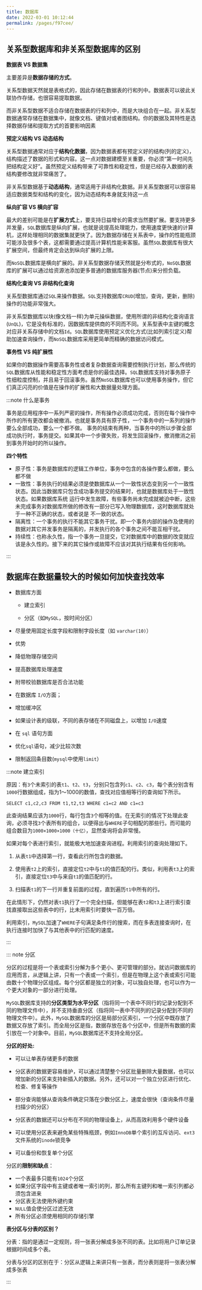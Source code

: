 ```yaml
---
title: 数据库
date: 2022-03-01 10:12:44
permalink: /pages/f97cee/
---
```


## 关系型数据库和非关系型数据库的区别

**数据表 VS 数据集**

主要差异是**数据存储的方式**。

关系型数据天然就是表格式的，因此存储在数据表的行和列中。数据表可以彼此关联协作存储，也很容易提取数据。

而非关系型数据不适合存储在数据表的行和列中，而是大块组合在一起。非关系型数据通常存储在数据集中，就像文档、键值对或者图结构。你的数据及其特性是选择数据存储和提取方式的首要影响因素



**预定义结构 VS 动态结构**

关系型数据通常对应于**结构化数据**，因为数据表都有预定义好的结构(列的定义)，结构描述了数据的形式和内容。这一点对数据建模至关重要，你必须“第一时间先把结构定义好”。虽然预定义结构带来了可靠性和稳定性，但是已经存入数据的表结构要修改就非常痛苦了。

非关系型数据基于**动态结构**，通常适用于非结构化数据。非关系型数据可以很容易适应数据类型和结构的变化，因为动态结构本身就支持这一点



**纵向扩容 VS 横向扩容**

最大的差别可能是在**扩展方式**上，要支持日益增长的需求当然要扩展。要支持更多并发量，`SQL`数据库是纵向扩展，也就是说提高处理能力，使用速度更快速的计算机，这样处理相同的数据集就更快了。因为数据存储在关系表中，操作的性能瓶颈可能涉及很多个表，这都需要通过提高计算机性能来客服。虽然`SQL`数据库有很大扩展空间，但最终肯定会达到纵向扩展的上限。

而`NoSQL`数据库是横向扩展的。非关系型数据存储天然就是分布式的，`NoSQL`数据库的扩展可以通过给资源池添加更多普通的数据库服务器(节点)来分担负载。



**结构化查询 VS 非结构化查询**

关系型数据库通过`SQL`来操作数据。`SQL`支持数据库`CRUD`(增加，查询，更新，删除)操作的功能非常强大。

非关系型数据库以块(像文档一样)为单元操纵数据，使用所谓的非结构化查询语言(`UnQL`)，它是没有标准的，因数据库提供商的不同而不同。关系型表中主键的概念对应非关系存储中的文档`Id`。`SQL`数据库使用预定义优化方式(比如列索引定义)帮助加速查询操作，而`NoSQL`数据库采用更简单而精确的数据访问模式。

**事务性 VS 纯扩展性**

如果你的数据操作需要高事务性或者复杂数据查询需要控制执行计划，那么传统的`SQL`数据库从性能和稳定性方面考虑是你的最佳选择。`SQL`数据库支持对事务原子性细粒度控制，并且易于回滚事务。虽然`NoSQL`数据库也可以使用事务操作，但它们真正闪亮的价值是在操作的扩展性和大数据量处理方面。

:::note 什么是事务

事务是应用程序中一系列严密的操作，所有操作必须成功完成，否则在每个操作中所作的所有更改都会被撤消。也就是事务具有原子性，一个事务中的一系列的操作要么全部成功，要么一个都不做。
事务的结束有两种，当事务中的所以步骤全部成功执行时，事务提交。如果其中一个步骤失败，将发生回滚操作，撤消撤消之前到事务开始时的所以操作。

**四个特性**

- 原子性：事务是数据库的逻辑工作单位，事务中包含的各操作要么都做，要么都不做
- 一致性：事务执行的结果必须是使数据库从一个一致性状态变到另一个一致性状态。因此当数据库只包含成功事务提交的结果时，也就是数据库处于一致性状态。如果数据库系统 运行中发生故障，有些事务尚未完成就被迫中断，这些未完成事务对数据库所做的修改有一部分已写入物理数据库，这时数据库就处于一种不正确的状态，或者说是 不一致的状态。
- 隔离性：一个事务的执行不能其它事务干扰。即一个事务内部的操作及使用的数据对其它并发事务是隔离的，并发执行的各个事务之间不能互相干扰。
- 持续性：也称永久性，指一个事务一旦提交，它对数据库中的数据的改变就应该是永久性的。接下来的其它操作或故障不应该对其执行结果有任何影响。

:::

## 数据库在数据量较大的时候如何加快查找效率

- 数据库方面

  - 建立索引

  - 分区（如`MySQL`，按时间分区）

-  尽量使用固定长度字段和限制字段长度（如 `varchar(10)`）
  - 优势
  - 降低物理存储空间
  -  提高数据库处理速度
  - 附带校验数据库是否合法功能

-  在数据库 `I/O`方面；
  - 增加缓冲区
  - 如果设计表的级联，不同的表存储在不同磁盘上，以增加 `I/O`速度

-  在 `sql` 语句方面
  - 优化`sql`语句，减少比较次数
  - 限制返回条目数(`mysql`中使用`limit`）

:::note 建立索引

原因：有`3`个未索引的表`t1`、`t2`、`t3`，分别只包含列`c1`、`c2`、`c3`，每个表分别含有`1000`行数据组成，指为1～1000的数值，查找对应值相等行的查询如下所示。

`SELECT c1,c2,c3 FROM t1,t2,t3 WHERE c1=c2 AND c1=c3`

  此查询结果应该为`1000`行，每行包含`3`个相等的值。在无索引的情况下处理此查询，必须寻找`3`个表所有的组合，以便得出与`WHERE`子句相配的那些行。而可能的组合数目为`1000×1000×1000（十亿）`，显然查询将会非常慢。

  如果对每个表进行索引，就能极大地加速查询进程。利用索引的查询处理如下。

1. 从表`t1`中选择第一行，查看此行所包含的数据。

2. 使用表`t2`上的索引，直接定位`t2`中与`t1`的值匹配的行。类似，利用表`t3`上的索引，直接定位`t3`中与来自`t1`的值匹配的行。

3. 扫描表`t1`的下一行并重复前面的过程，直到遍历`t1`中所有的行。

  在此情形下，仍然对表`t1`执行了一个完全扫描，但能够在表`t2`和`t3`上进行索引查找直接取出这些表中的行，比未用索引时要快一百万倍。

  利用索引，`MySQL`加速了`WHERE`子句满足条件行的搜索，而在多表连接查询时，在执行连接时加快了与其他表中的行匹配的速度。

:::

::: note 分区

分区的过程是将一个表或索引分解为多个更小、更可管理的部分。就访问数据库的应用而言，从逻辑上讲，只有一个表或一个索引，但是在物理上这个表或索引可能由数十个物理分区组成。每个分区都是独立的对象，可以独自处理，也可以作为一个更大对象的一部分进行处理。

`MySQL`数据库支持的**分区类型为水平分区**（指将同一个表中不同行的记录分配到不同的物理文件中），并不支持垂直分区（指将同一表中不同列的记录分配到不同的物理文件中）。此外，`MySQL`数据库的分区是局部分区索引，一个分区中既存放了数据又存放了索引。而全局分区是指，数据存放在各个分区中，但是所有数据的索引放在一个对象中。目前，`MySQL`数据库还不支持全局分区。





**分区的好处:**

- 可以让单表存储更多的数据

- 分区表的数据更容易维护，可以通过清楚整个分区批量删除大量数据，也可以增加新的分区来支持新插入的数据。另外，还可以对一个独立分区进行优化、检查、修复等操作
- 部分查询能够从查询条件确定只落在少数分区上，速度会很快（查询条件尽量扫描少的分区）
- 分区表的数据还可以分布在不同的物理设备上，从而高效利用多个硬件设备
- 可以使用分区表来避免某些特殊瓶颈，例如`InnoDB`单个索引的互斥访问、`ext3`文件系统的`inode`锁竞争
- 可以备份和恢复单个分区

分区的**限制和缺点**：

- 一个表最多只能有`1024`个分区
- 如果分区字段中有主键或者唯一索引的列，那么所有主键列和唯一索引列都必须包含进来
- 分区表无法使用外键约束
- `NULL`值会使分区过滤无效
- 所有分区必须使用相同的存储引擎

**表分区与分表的区别？**

 分表：指的是通过一定规则，将一张表分解成多张不同的表。比如将用户订单记录根据时间成多个表。 

分表与分区的区别在于：分区从逻辑上来讲只有一张表，而分表则是将一张表分解成多张表

:::
